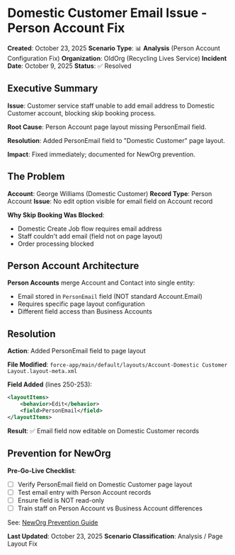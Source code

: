 # Domestic Customer Email Issue - Person Account Fix

**Created**: October 23, 2025
**Scenario Type**: 📊 **Analysis** (Person Account Configuration Fix)
**Organization**: OldOrg (Recycling Lives Service)
**Incident Date**: October 9, 2025
**Status**: ✅ Resolved

## Executive Summary

**Issue**: Customer service staff unable to add email address to Domestic Customer account, blocking skip booking process.

**Root Cause**: Person Account page layout missing PersonEmail field.

**Resolution**: Added PersonEmail field to "Domestic Customer" page layout.

**Impact**: Fixed immediately; documented for NewOrg prevention.

## The Problem

**Account**: George Williams (Domestic Customer)
**Record Type**: Person Account
**Issue**: No edit option visible for email field on Account record

**Why Skip Booking Was Blocked**:
- Domestic Create Job flow requires email address
- Staff couldn't add email (field not on page layout)
- Order processing blocked

## Person Account Architecture

**Person Accounts** merge Account and Contact into single entity:
- Email stored in `PersonEmail` field (NOT standard Account.Email)
- Requires specific page layout configuration
- Different field access than Business Accounts

## Resolution

**Action**: Added PersonEmail field to page layout

**File Modified**: `force-app/main/default/layouts/Account-Domestic Customer Layout.layout-meta.xml`

**Field Added** (lines 250-253):
```xml
<layoutItems>
    <behavior>Edit</behavior>
    <field>PersonEmail</field>
</layoutItems>
```

**Result**: ✅ Email field now editable on Domestic Customer records

## Prevention for NewOrg

**Pre-Go-Live Checklist**:
- [ ] Verify PersonEmail field on Domestic Customer page layout
- [ ] Test email entry with Person Account records
- [ ] Ensure field is NOT read-only
- [ ] Train staff on Person Account vs Business Account differences

See: [NewOrg Prevention Guide](https://github.com/Shintu-John/Salesforce_NewOrg/tree/main/domestic-customer-email)

**Last Updated**: October 23, 2025
**Scenario Classification**: Analysis / Page Layout Fix
